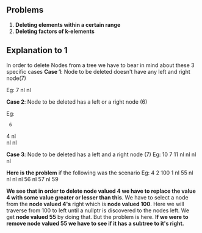 ## Problems
1. **Deleting elements within a certain range**
2. **Deleting factors of k-elements**


## Explanation to 1
In order to delete Nodes from a tree we have to bear in mind about these 3 specific cases
**Case 1**: Node to be deleted doesn't have any left and right node(7)  

Eg: 
      7
   nl  nl
   
**Case 2**: Node to be deleted has a left or a right node (6)  

Eg: 

     6  
   4  nl  
 nl nl   
 
**Case 3**: Node to be deleted has a left and a right node (7)
Eg:
    10
  7    11
nl nl nl nl

**Here is the problem** if the following was the scenario 
Eg:
          4
     2        100
   1  nl    55   nl
 nl nl    nl   56
              nl  57
                 nl 59
                 
 **We see that in order to delete node valued 4 we have to replace the value 4 with some value greater or lesser than this**. We have to select a node
 from the **node valued 4's** right which is **node valued 100**. Here we will traverse from 100 to left until a nullptr is discovered to the nodes left.
 We get **node valued 55** by doing that. But the problem is here. **If we were to remove node valued 55 we have to see if it has a subtree to it's right.**
